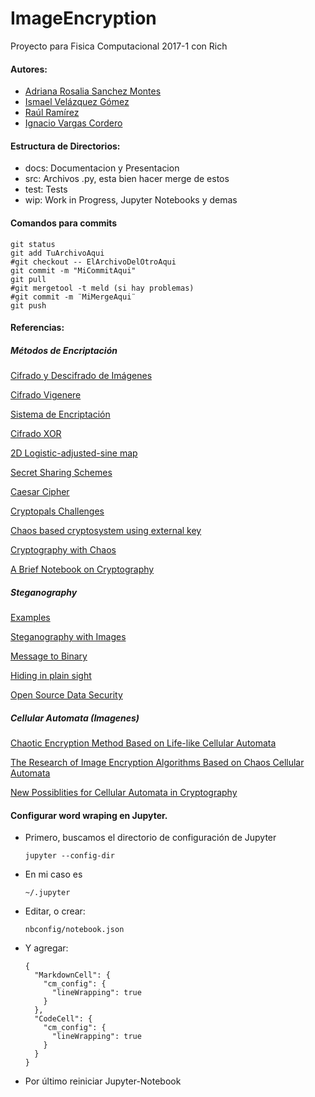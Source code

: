 # ImageEncryption

Proyecto para Fisica Computacional 2017-1 con Rich

#### Autores:
- [Adriana Rosalia Sanchez Montes](https://github.com/adriross "adriross")
- [Ismael Velázquez Gómez](https://github.com/iselplabo93 "iselplabo93")
- [Raúl Ramírez](https://github.com/jatib "jatib")
- [Ignacio Vargas Cordero](https://github.com/ignacio-vc "ignacio-vc")

#### Estructura de Directorios:
- docs: Documentacion y Presentacion
- src: Archivos .py, esta bien hacer merge de estos
- test: Tests
- wip: Work in Progress, Jupyter Notebooks y demas

#### Comandos para commits

```
git status
git add TuArchivoAqui
#git checkout -- ElArchivoDelOtroAqui
git commit -m "MiCommitAqui"
git pull
#git mergetool -t meld (si hay problemas)
#git commit -m ¨MiMergeAqui¨
git push
```

#### Referencias:

##### Métodos de Encriptación

[Cifrado y Descifrado de Imágenes](https://github.com/PabloJC/Cifrado-y-Descifrado-de-Imagenes/blob/master/Criptosistema.py)

[Cifrado Vigenere](https://d14m4nt3.wordpress.com/2012/07/31/cifrado-vigenere-y-algo-de-python/)

[Sistema de Encriptación](https://codigosolucion.wordpress.com/2014/10/19/crear-un-sistema-de-encriptacion-en-python/)

[Cifrado XOR](http://www.adrastea.es/blog/tag/python/)

[2D Logistic-adjusted-sine map](http://www.sciencedirect.com/science/article/pii/S0020025516000281)

[Secret Sharing Schemes](http://ruxandraolimid.weebly.com/uploads/2/0/1/0/20109229/jisom_2013_paper.pdf)

[Caesar Cipher](http://inventwithpython.com/chapter14.html)

[Cryptopals Challenges](http://cryptopals.com/)

[Chaos based cryptosystem using external key](http://scipy.in/2012/static/slides/cryptosystem.pdf)

[Cryptography with Chaos](http://www.cmsim.org/images/1_CHAOS2012_Proceedings_Papers_M-P.pdf)

[A Brief Notebook on Cryptography](http://davidlowryduda.com/a-brief-notebook-on-cryptography/)

##### Steganography

[Examples](https://github.com/lopezezequiel/steganosaurus-py/blob/master/example.py)

[Steganography with Images](http://hackliza.blogspot.mx/2012/10/outra-de-esteganografia-con-imaxes.html)

[Message to Binary](https://gist.github.com/soul0592/5955341)

[Hiding in plain sight](http://interactivepython.org/runestone/static/everyday/2012/03/1_steganography.html)

[Open Source Data Security](http://clubhack.com/2009/files/Suhas_Desai__Open_Source_Data_Security.pdf)

##### Cellular Automata (Imagenes)

[Chaotic Encryption Method Based on Life-like Cellular Automata](http://arxiv.org/pdf/1112.6326v1.pdf "articulo")

[The Research of Image Encryption Algorithms Based on Chaos Cellular Automata](https://pdfs.semanticscholar.org/bff7/e1fc9a4201e9b50b16314ceffd13c024edf4.pdf "articulo")

[New Possiblities for Cellular Automata in Cryptography](http://www.criptored.upm.es/cibsi/cibsi2011/info/Ponencias/5.%20New%20Possibilities%20for%20Cellular%20Automata%20in%20Cryptography.pdf "presentacion")

#### Configurar word wraping en Jupyter.

- Primero, buscamos el directorio de configuración de Jupyter
	```
	jupyter --config-dir
	```
- En mi caso es 
	```
	~/.jupyter
	```
- Editar, o crear:
	```
	nbconfig/notebook.json
	```
- Y agregar:

	```
	{
	  "MarkdownCell": {
	    "cm_config": {
	      "lineWrapping": true
	    }
	  },
	  "CodeCell": {
	    "cm_config": {
	      "lineWrapping": true
	    }
	  }
	}
	```
	
- Por último reiniciar Jupyter-Notebook
